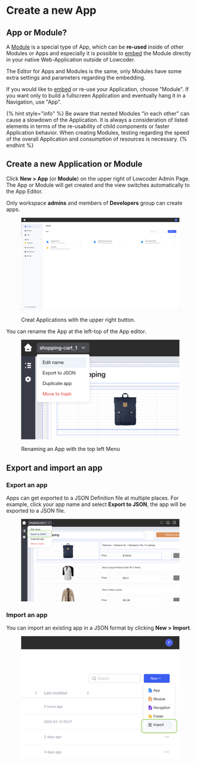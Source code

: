 # Create a new App

## App or Module?

A [Module](modules.md) is a special type of App, which can be **re-used** inside of other Modules or Apps and especially it is possible to [embed](../../publish-apps/embedd-an-app/) the Module directly in your native Web-Application outside of Lowcoder.&#x20;

The Editor for Apps and Modules is the same, only Modules have some extra settings and parameters regarding the embedding.

If you would like to [embed](../../publish-apps/embedd-an-app/) or re-use your Application, choose "Module". If you want only to build a fullscreen Application and eventually hang it in a Navigation, use "App".

{% hint style="info" %}
Be aware that nested Modules "in each other" can cause a slowdown of the Application. It is always a consideration of listed elements in terms of the re-usability of child components or faster Application behavior. When creating Modules, testing regarding the speed of the overall Application and consumption of resources is necessary.
{% endhint %}

## Create a new Application or Module

Click **New > App** (or **Module**) on the upper right of Lowcoder Admin Page. The App or Module will get created and the view switches automatically to the App Editor.

Only workspace **admins** and members of **Developers** group can create apps.

<figure><img src="../../.gitbook/assets/Admin  Apps.png" alt=""><figcaption><p>Creat Applications with the upper right button.</p></figcaption></figure>



You can rename the App at the left-top of the App editor.

<figure><img src="../../.gitbook/assets/App Editor  Rename App.png" alt="" width="563"><figcaption><p>Renaming an App with the top left Menu</p></figcaption></figure>

## Export and import an app

### Export an app

Apps can get exported to a JSON Definition file at multiple places. For example, click your app name and select **Export to JSON**, the app will be exported to a JSON file.

<figure><img src="../../.gitbook/assets/App Editor  Export App (1).png" alt="" width="563"><figcaption></figcaption></figure>

### Import an app

You can import an existing app in a JSON format by clicking **New > Import**.

<figure><img src="../../.gitbook/assets/App Editor  Import App (1).png" alt="" width="563"><figcaption></figcaption></figure>
